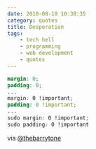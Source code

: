 ```yaml
---
date: 2018-08-10 10:38:35
category: quotes
title: Desperation
tags:
    - tech hell
    - programming
    - web development
    - quotes
---
```


```scss
margin: 0;
padding: 0;
...
margin: 0 !important;
padding: 0 !important;
...
sudo margin: 0 !important;
sudo padding: 0 !important
```

via [@thebarrytone](https://twitter.com/thebarrytone/status/519520374858317825)
